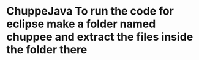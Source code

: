 # ChuppeJava To run the code for eclipse make a folder named chuppee and extract the files inside the folder there
